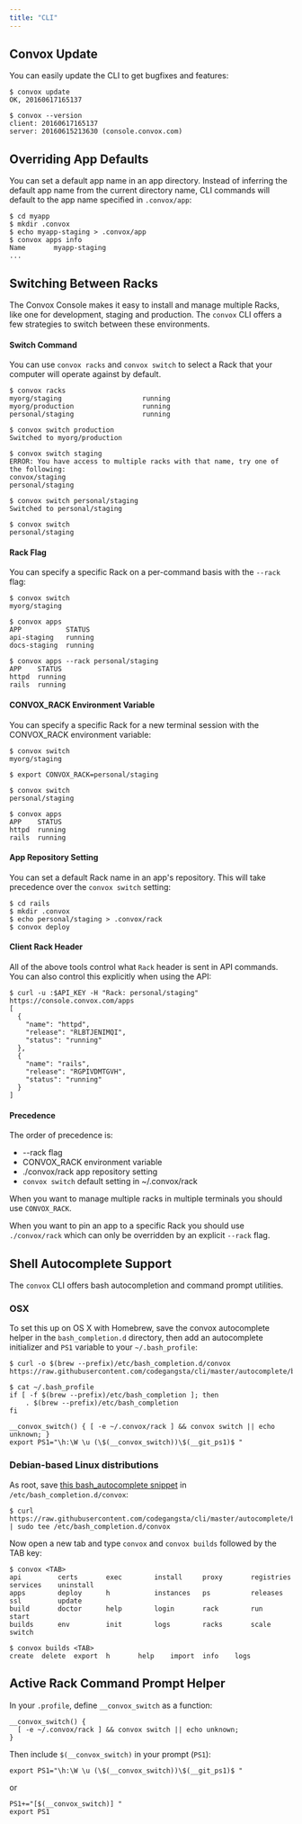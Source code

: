 ```yaml
---
title: "CLI"
---
```


## Convox Update

You can easily update the CLI to get bugfixes and features:

    $ convox update
    OK, 20160617165137

    $ convox --version
    client: 20160617165137
    server: 20160615213630 (console.convox.com)

## Overriding App Defaults

You can set a default app name in an app directory. Instead of inferring the default app name from the current directory name, CLI commands will default to the app name specified in `.convox/app`:

    $ cd myapp
    $ mkdir .convox
    $ echo myapp-staging > .convox/app
    $ convox apps info
    Name       myapp-staging
    ...

## Switching Between Racks

The Convox Console makes it easy to install and manage multiple Racks, like one for development, staging and production. The `convox` CLI offers a few strategies to switch between these environments.

#### Switch Command

You can use `convox racks` and `convox switch` to select a Rack that your computer will operate against by default.

    $ convox racks
    myorg/staging                    running    
    myorg/production                 running    
    personal/staging                 running

    $ convox switch production
    Switched to myorg/production

    $ convox switch staging
    ERROR: You have access to multiple racks with that name, try one of the following:
    convox/staging
    personal/staging

    $ convox switch personal/staging
    Switched to personal/staging

    $ convox switch
    personal/staging

#### Rack Flag

You can specify a specific Rack on a per-command basis with the `--rack` flag:

    $ convox switch
    myorg/staging

    $ convox apps
    APP           STATUS 
    api-staging   running
    docs-staging  running

    $ convox apps --rack personal/staging
    APP    STATUS 
    httpd  running
    rails  running

#### CONVOX_RACK Environment Variable 

You can specify a specific Rack for a new terminal session with the CONVOX_RACK environment variable:

    $ convox switch
    myorg/staging

    $ export CONVOX_RACK=personal/staging

    $ convox switch
    personal/staging

    $ convox apps
    APP    STATUS 
    httpd  running
    rails  running

#### App Repository Setting

You can set a default Rack name in an app's repository. This will take precedence over the `convox switch` setting:

    $ cd rails
    $ mkdir .convox
    $ echo personal/staging > .convox/rack
    $ convox deploy

#### Client Rack Header

All of the above tools control what `Rack` header is sent in API commands. You can also control this explicitly when using the API:

    $ curl -u :$API_KEY -H "Rack: personal/staging" https://console.convox.com/apps
    [
      {
        "name": "httpd",
        "release": "RLBTJENIMQI",
        "status": "running"
      },
      {
        "name": "rails",
        "release": "RGPIVDMTGVH",
        "status": "running"
      }
    ]

#### Precedence

The order of precedence is:

* --rack flag
* CONVOX_RACK environment variable
* ./convox/rack app repository setting
* `convox switch` default setting in ~/.convox/rack

When you want to manage multiple racks in multiple terminals you should use `CONVOX_RACK`.

When you want to pin an app to a specific Rack you should use `./convox/rack` which can only be overridden by an explicit `--rack` flag.

## Shell Autocomplete Support

The `convox` CLI offers bash autocompletion and command prompt utilities.

### OSX 

To set this up on OS X with Homebrew, save the convox autocomplete helper in the `bash_completion.d` directory, then add an autocomplete initializer and `PS1` variable to your `~/.bash_profile`:

    $ curl -o $(brew --prefix)/etc/bash_completion.d/convox https://raw.githubusercontent.com/codegangsta/cli/master/autocomplete/bash_autocomplete

    $ cat ~/.bash_profile
    if [ -f $(brew --prefix)/etc/bash_completion ]; then
        . $(brew --prefix)/etc/bash_completion
    fi

    __convox_switch() { [ -e ~/.convox/rack ] && convox switch || echo unknown; }
    export PS1="\h:\W \u (\$(__convox_switch))\$(__git_ps1)$ "

### Debian-based Linux distributions

As root, save [this bash_autocomplete snippet](https://raw.githubusercontent.com/codegangsta/cli/master/autocomplete/bash_autocomplete) in `/etc/bash_completion.d/convox`:

    $ curl https://raw.githubusercontent.com/codegangsta/cli/master/autocomplete/bash_autocomplete | sudo tee /etc/bash_completion.d/convox

Now open a new tab and type `convox` and `convox builds` followed by the TAB key:
 
    $ convox <TAB>
    api         certs       exec        install     proxy       registries  services    uninstall
    apps        deploy      h           instances   ps          releases    ssl         update
    build       doctor      help        login       rack        run         start       
    builds      env         init        logs        racks       scale       switch      

    $ convox builds <TAB>
    create  delete  export  h       help    import  info    logs    

## Active Rack Command Prompt Helper

In your `.profile`, define `__convox_switch` as a function:

    __convox_switch() {
      [ -e ~/.convox/rack ] && convox switch || echo unknown;
    }

Then include `$(__convox_switch)` in your prompt (`PS1`):

    export PS1="\h:\W \u (\$(__convox_switch))\$(__git_ps1)$ "

or

    PS1+="[$(__convox_switch)] "
    export PS1

